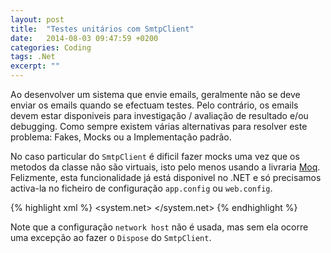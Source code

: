 ```yaml
---
layout: post
title:  "Testes unitários com SmtpClient"
date:   2014-08-03 09:47:59 +0200
categories: Coding
tags: .Net
excerpt: ""
---
```

Ao desenvolver um sistema que envie emails, geralmente não se deve enviar os emails quando se efectuam testes. Pelo contrário, os emails devem estar disponiveis para investigação / avaliação de resultado e/ou debugging. Como sempre existem várias alternativas para resolver este problema: Fakes, Mocks ou a Implementação padrão.

No caso particular do `SmtpClient` é dificil fazer mocks uma vez que os metodos da classe não são virtuais, isto pelo menos usando a livraria [Moq](https://code.google.com/archive/p/moq/). Felizmente, esta funcionalidade já está disponivel no .NET e só precisamos activa-la no ficheiro de configuração `app.config` ou `web.config`.

{% highlight xml %}
<system.net>
  <mailSettings>
    <smtp deliveryMethod="SpecifiedPickupDirectory" from="noreply@tests.com">
      <specifiedPickupDirectory pickupDirectoryLocation="C:\user\Desktop\project\project\bin\emails" />
      <network host="localhost"/>
    </smtp>
  </mailSettings>
</system.net>
{% endhighlight %}

Note que a configuração `network host` não é usada, mas sem ela ocorre uma excepção ao fazer o `Dispose` do `SmtpClient`.
